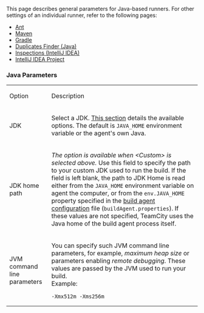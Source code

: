 [//]: # (title: Java Parameters)
[//]: # (auxiliary-id: Java+Parameters)
This page describes general parameters for Java\-based runners. For other settings of an individual runner, refer to the following pages:

* [Ant](ant.md)
* [Maven](maven.md)
* [Gradle](gradle.md)
* [Duplicates Finder (Java)](duplicates-finder-java.md)  
* [Inspections (IntelliJ IDEA)](inspections.md)
* [IntelliJ IDEA Project](intellij-idea-project.md)


<chunk include-id="java-param">

 
### Java Parameters

<table><tr>

<td>

Option


</td>

<td>

Description


</td></tr><tr>

<td>

JDK


</td>

<td>

Select a JDK. [This section](predefined-build-parameters.md) details the available options. The default is `JAVA_HOME` environment variable or the agent's own Java.


</td></tr><tr>

<td>

JDK home path


</td>

<td>

_The option is available when &lt;Custom&gt; is selected above._ Use this field to specify the path to your custom JDK used to run the build. If the field is left blank, the path to JDK Home is read either from the `JAVA_HOME` environment variable on agent the computer, or from the `env.JAVA_HOME` property specified in the [build agent configuration](build-agent-configuration.md) file (`buildAgent.properties`). If these values are not specified, TeamCity uses the Java home of the build agent process itself.


</td></tr><tr>

<td>

JVM command line parameters


</td>

<td>

You can specify such JVM command line parameters, for example, _maximum heap size_ or parameters enabling _remote debugging_. These values are passed by the JVM used to run your build.   
Example:


```Shell
-Xmx512m -Xms256m

```

</td></tr></table>

</chunk>
